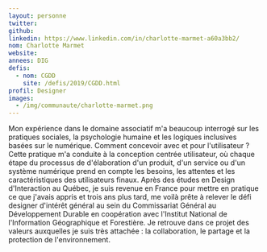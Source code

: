 ```yaml
---
layout: personne
twitter: 
github:
linkedin: https://www.linkedin.com/in/charlotte-marmet-a60a3bb2/    
nom: Charlotte Marmet
website: 
annees: DIG
defis: 
  - nom: CGDD
    site: /defis/2019/CGDD.html
profil: Designer
images:
  - /img/communaute/charlotte-marmet.png
---
```

Mon expérience dans le domaine associatif m'a beaucoup interrogé sur les pratiques sociales, la psychologie humaine et les logiques inclusives basées sur le numérique. Comment concevoir avec et pour l'utilisateur ? Cette pratique m'a conduite à la conception centrée utilisateur, où chaque étape du processus de d'élaboration d'un produit, d'un service ou d'un système numérique prend en compte les besoins, les attentes et les caractéristiques des utilisateurs finaux. Après des études en Design d'Interaction au Québec, je suis revenue en France pour mettre en pratique ce que j'avais appris et trois ans plus tard, me voilà prête à relever le défi designer d'intérêt général au sein du Commissariat Général au Développement Durable en coopération avec l'Institut National de l'Information Géographique et Forestière. Je retrouve dans ce projet des valeurs auxquelles je suis très attachée : la collaboration, le partage et la protection de l'environnement. 
